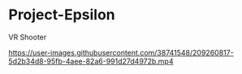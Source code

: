 # Project-Epsilon
VR Shooter

https://user-images.githubusercontent.com/38741548/209260817-5d2b34d8-95fb-4aee-82a6-991d27d4972b.mp4


